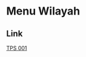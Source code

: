# Menu Wilayah

## Link

[TPS 001](https://github.com/gigit-pemilu/pemilu-2024-99-luar-negeri/tree/main/pilpres/hitung-suara/sub/99-luar-negeri/sub/15-beirut-lebanon/sub/01-beirut-lebanon/sub/0001-beirut-lebanon/sub/001-tps)


